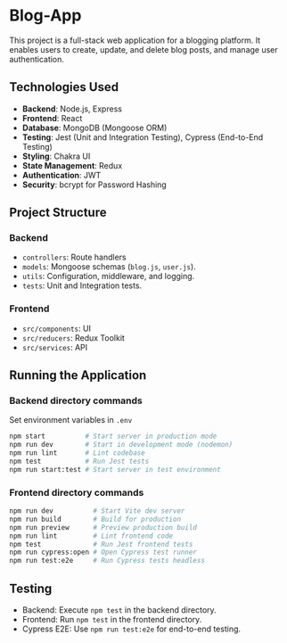 # Blog-App

This project is a full-stack web application for a blogging platform. It enables users to create, update, and delete blog posts, and manage user authentication.

## Technologies Used

- **Backend**: Node.js, Express
- **Frontend**: React
- **Database**: MongoDB (Mongoose ORM)
- **Testing**: Jest (Unit and Integration Testing), Cypress (End-to-End Testing)
- **Styling**: Chakra UI
- **State Management**: Redux
- **Authentication**: JWT
- **Security**: bcrypt for Password Hashing

## Project Structure

### Backend
- `controllers`: Route handlers
- `models`: Mongoose schemas (`blog.js`, `user.js`).
- `utils`: Configuration, middleware, and logging.
- `tests`: Unit and Integration tests.

### Frontend
- `src/components`: UI
- `src/reducers`: Redux Toolkit
- `src/services`: API

## Running the Application

### Backend directory commands
Set environment variables in `.env`
   ```bash
   npm start          # Start server in production mode
   npm run dev        # Start in development mode (nodemon)
   npm run lint       # Lint codebase
   npm test           # Run Jest tests
   npm run start:test # Start server in test environment
   ```

### Frontend directory commands 
   ```bash
   npm run dev          # Start Vite dev server
   npm run build        # Build for production
   npm run preview      # Preview production build
   npm run lint         # Lint frontend code
   npm test             # Run Jest frontend tests
   npm run cypress:open # Open Cypress test runner
   npm run test:e2e     # Run Cypress tests headless
   ```

## Testing
- Backend: Execute `npm test` in the backend directory.
- Frontend: Run `npm test` in the frontend directory.
- Cypress E2E: Use `npm run test:e2e` for end-to-end testing.

